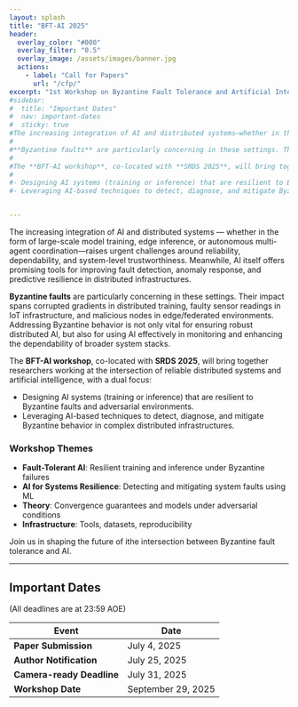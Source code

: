 ```yaml
---
layout: splash
title: "BFT-AI 2025"
header:
  overlay_color: "#000"
  overlay_filter: "0.5"
  overlay_image: /assets/images/banner.jpg
  actions:
    - label: "Call for Papers"
      url: "/cfp/"
excerpt: "1st Workshop on Byzantine Fault Tolerance and Artificial Intelligence Systems"
#sidebar:
#  title: "Important Dates"
#  nav: important-dates
#  sticky: true
#The increasing integration of AI and distributed systems—whether in the form of large-scale model training, edge inference, or autonomous multi-agent coordination—raises urgent challenges around reliability, dependability, and system-level trustworthiness. Meanwhile, AI itself offers promising tools for improving fault detection, anomaly response, and predictive resilience in distributed infrastructures.
#
#**Byzantine faults** are particularly concerning in these settings. Their impact spans corrupted gradients in distributed training, faulty sensor readings in IoT infrastructure, and malicious nodes in edge/federated environments. Addressing Byzantine behavior is not only vital for ensuring robust distributed AI, but also for using AI effectively in monitoring and enhancing the dependability of broader system stacks.
#
#The **BFT-AI workshop**, co-located with **SRDS 2025**, will bring together researchers working at the intersection of reliable distributed systems and artificial intelligence, with a dual focus:
#
#- Designing AI systems (training or inference) that are resilient to Byzantine faults and adversarial environments.
#- Leveraging AI-based techniques to detect, diagnose, and mitigate Byzantine behavior in complex distributed infrastructures.


---
```


The increasing integration of AI and distributed systems — whether in the form of large-scale model training, edge inference, or autonomous multi-agent coordination—raises urgent challenges around reliability, dependability, and system-level trustworthiness. Meanwhile, AI itself offers promising tools for improving fault detection, anomaly response, and predictive resilience in distributed infrastructures.

**Byzantine faults** are particularly concerning in these settings. Their impact spans corrupted gradients in distributed training, faulty sensor readings in IoT infrastructure, and malicious nodes in edge/federated environments. Addressing Byzantine behavior is not only vital for ensuring robust distributed AI, but also for using AI effectively in monitoring and enhancing the dependability of broader system stacks.

The **BFT-AI workshop**, co-located with **SRDS 2025**, will bring together researchers working at the intersection of reliable distributed systems and artificial intelligence, with a dual focus:

- Designing AI systems (training or inference) that are resilient to Byzantine faults and adversarial environments.
- Leveraging AI-based techniques to detect, diagnose, and mitigate Byzantine behavior in complex distributed infrastructures.


### Workshop Themes

- **Fault-Tolerant AI**: Resilient training and inference under Byzantine failures
- **AI for Systems Resilience**: Detecting and mitigating system faults using ML
- **Theory**: Convergence guarantees and models under adversarial conditions
- **Infrastructure**: Tools, datasets, reproducibility

Join us in shaping the future of ithe intersection between Byzantine fault tolerance and AI. 


---

## Important Dates

 (All deadlines are at 23:59 AOE)

| Event                   | Date            |
|-------------------------|-----------------|
| **Paper Submission**    | July 4, 2025    |
| **Author Notification** | July 25, 2025   |
| **Camera-ready Deadline** | July 31, 2025 |
| **Workshop Date**       | September 29, 2025 |
